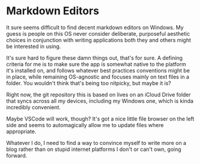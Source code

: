 # Markdown Editors

It sure seems difficult to find decent markdown editors on Windows. My guess is people on this OS never consider deliberate, purposeful aesthetic choices in conjunction with writing applications both they and others might be interested in using.

It's sure hard to figure these damn things out, that's for sure. A defining criteria for me is to make sure the app is somewhat native to the platform it's installed on, and follows whatever best practices conventions might be in place, while remaining OS-agnostic and focuses mainly on text files in a folder. You wouldn't think that's being too nitpicky, but maybe it is?

Right now, the git repository this is based on lives on an iCloud Drive folder that syncs across all my devices, including my Windows one, which is kinda incredibly convenient.

Maybe VSCode will work, though? It's got a nice little file browser on the left side and seems to automagically allow me to update files where appropriate.

Whatever I do, I need to find a way to convince myself to write more on a blog rather than on stupid internet platforms I don't or can't own, going forward.